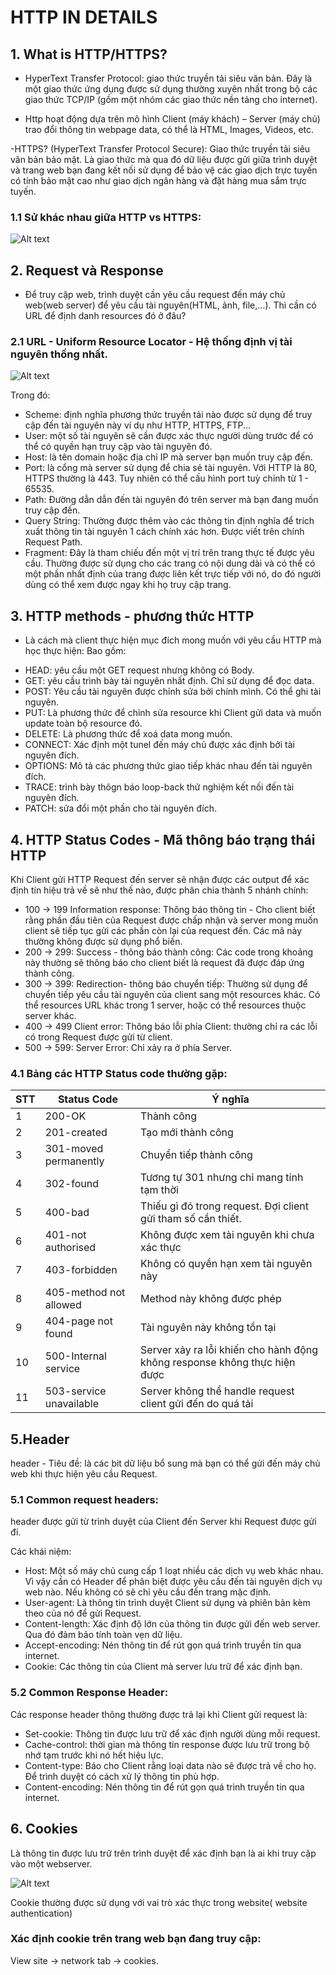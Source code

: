 # HTTP IN DETAILS

## 1. What is HTTP/HTTPS? 
- HyperText Transfer Protocol: giao thức truyền tải siêu văn bản. Đây là một giao thức ứng dụng được sử dụng thường xuyên nhất trong bộ các giao thức TCP/IP (gồm một nhóm các giao thức nền tảng cho internet). 

- Http hoạt động dựa trên mô hình Client (máy khách) – Server (máy chủ) trao đổi thông tin webpage data, có thể là HTML, Images, Videos, etc.

-HTTPS? (HyperText Transfer Protocol Secure): Giao thức truyền tải siêu văn bản bảo mật. Là giao thức mà qua đó dữ liệu được gửi giữa trình duyệt và trang web bạn đang kết nối sử dụng để bảo vệ các giao dịch trực tuyến có tính bảo mật cao như giao dịch ngân hàng và đặt hàng mua sắm trực tuyến.

### 1.1 Sử khác nhau giữa HTTP vs HTTPS:
![Alt text](/resources/diffbtwHTTPvsHTTPS.png)


## 2. Request và Response

- Để truy cập web, trình duyệt cần yêu cầu request đến máy chủ web(web server) để yêu cầu tài nguyên(HTML, ảnh, file,...). Thì cần có URL để định danh resources đó ở đâu?

###  2.1 URL - Uniform Resource Locator - Hệ thống  định vị tài nguyên thống nhất.
![Alt text](/resources/urlsample.png)

Trong đó:
- Scheme: định nghĩa phương thức truyền tải nào được sử dụng để truy cập đến tài nguyên này ví dụ như HTTP, HTTPS, FTP...
- User: một số tài nguyên sẽ cần được xác thực người dùng trước để có thể có quyền hạn truy cập vào tài nguyên đó.
- Host: là tên domain hoặc địa chỉ IP mà server bạn muốn truy cập đến.
- Port: là cổng mà server sử dụng để chia sẻ tài nguyên. Với HTTP  là  80, HTTPS thường là 443. Tuy nhiên có thể cấu hình port tuỳ chỉnh từ 1 - 65535.
- Path: Đường dẫn dẫn đến tài nguyên đó trên server mà bạn đang muốn truy cập đến.
- Query String: Thường được thêm vào các thông tin định nghĩa để trích xuất thông tin tài nguyên 1 cách chính xác hơn. Được viết trên chính Request Path.
- Fragment: Đây là tham chiếu đến một vị trí trên trang thực tế được yêu cầu. Thường được sử dụng cho các trang có nội dung dài và có thể có một phần nhất định của trang được liên kết trực tiếp với nó, do đó người dùng có thể xem được ngay khi họ truy cập trang.


## 3. HTTP methods - phương thức HTTP
- Là cách mà client thực hiện mục đích mong muốn với yêu cầu  HTTP mà học  thực hiện:
Bao gồm:
+ HEAD: yêu cầu một GET request nhưng không có Body.
+ GET: yêu cầu trình bày tài nguyên nhất định. Chỉ sử dụng để đọc data.
+ POST: Yêu cầu tài nguyên được chỉnh sửa bởi chính mình. Có thể ghi tài nguyên.
+ PUT: Là phương thức để chỉnh sửa resource khi Client gửi data và muốn update toàn bộ resource đó.
+ DELETE: Là  phương thức để xoá data mong muốn.
+ CONNECT: Xác định một tunel đến máy  chủ  được xác định bởi tài nguyên đích.
+ OPTIONS: Mô tả  các phương thức giao tiếp khác nhau đến tài nguyên đích.
+ TRACE: trình bày thôgn báo loop-back thử nghiệm kết nối đến tài nguyên đích. 
+ PATCH:  sửa đổi một phần cho tài nguyên đích.


## 4. HTTP Status Codes - Mã thông báo trạng thái HTTP
Khi Client gửi HTTP Request đến server sẽ nhận được các output để xác định tín hiệu trả về sẽ như thế nào, được phân chia thành 5 nhánh chính:
- 100 -> 199 Information response: Thông báo thông tin - Cho client biết rằng phần đầu tiên của Request được chấp nhận và server mong muốn client sẽ tiếp tục gửi các phần còn lại của request đến. Các mã này thường không được sử dụng phổ biến.
- 200 -> 299: Success - thông báo thành công: Các code trong khoảng này thường sẽ thông báo cho client biết là request đã được đáp ứng thành công.
- 300 -> 399: Redirection- thông báo chuyển tiếp: Thường sử dụng để chuyển tiếp yêu cầu tài nguyên của client sang một resources khác. Có thể resources URL khác trong 1 server, hoặc có thể resources thuộc server khác.
- 400 -> 499 Client error: Thông báo lỗi phía Client: thường chỉ ra các lỗi có trong Request được gửi từ client.
- 500 -> 599: Server Error: Chỉ xảy ra ở phía Server.

### 4.1 Bảng các HTTP Status code thường gặp:

|STT|Status Code|Ý nghĩa|
|---|-----------|-------|
| 1 |200-OK     |Thành công|
| 2 |201-created|Tạo mới thành công|
| 3 |301-moved permanently|Chuyển tiếp  thành công|
| 4 |302-found  |Tương tự 301 nhưng chỉ mang tính tạm thời|
| 5 |400-bad    |Thiếu gì  đó trong request. Đợi client  gửi tham số cần thiết.|
| 6 |401-not authorised| Không được xem tài nguyên khi chưa xác thực|
| 7 |403-forbidden| Không có quyền hạn xem tài nguyên này|
| 8 |405-method not allowed| Method này không được phép|
| 9 |404-page not found| Tài nguyên này không tồn tại|
|10 |500-Internal service|Server xảy ra lỗi khiến cho hành động không response không thực  hiện được|
|11 |503-service unavailable|Server  không thể handle request client gửi đến do quá tải|


##  5.Header
header - Tiêu đề:  là các bit dữ liệu bổ sung mà bạn có thể gửi đến máy chủ web khi thực hiện yêu cầu Request.
### 5.1 Common request headers:
header được gửi từ trình duyệt của Client đến Server khi Request được gửi đi.

Các khái niệm:
- Host: Một số máy chủ cung cấp 1 loạt nhiều các dịch vụ web khác nhau. Vì  vậy cần có Header để phân biệt được yêu cầu đến tài nguyên dịch vụ web nào. Nếu không có  sẽ chỉ yêu cầu đến trang mặc định.
- User-agent: Là thông tin trình duyệt Client sử dụng và phiên bản kèm theo của nó để gửi Request.
- Content-length: Xác định độ lớn của thông tin được gửi đến web server. Qua đó đảm bảo tính toàn vẹn dữ liệu.
- Accept-encoding: Nén thông tin để rút gọn quá trình truyền tin qua internet.
-  Cookie: Các thông tin của Client mà server lưu trữ để xác định bạn.

### 5.2 Common Response Header:

Các response header thông thường được trả lại khi Client gửi request là:
- Set-cookie: Thông tin được lưu trữ để xác định người dùng mỗi request.
- Cache-control: thời gian mà thông tin response được lưu trữ trong bộ nhớ tạm trước khi nó hết hiệu lực.
- Content-type: Báo cho Client rằng loại data nào sẽ được trả về cho họ. Để trình duyệt có cách xử lý thông tin phù hợp.
- Content-encoding: Nén thông tin để rút gọn quá trình truyền tin qua internet.
## 6. Cookies
Là thông tin được lưu trữ trên trình duyệt để xác định bạn là ai khi truy cập vào một webserver. 

![Alt text](/resources/cookies.png)

Cookie thường được sử dụng với vai trò xác thực trong website( website authentication)

### Xác định cookie trên trang web bạn đang truy cập:
View site -> network tab -> cookies.
